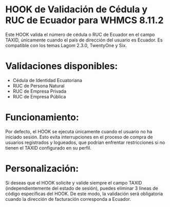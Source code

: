 # HOOK de Validación de Cédula y RUC de Ecuador para WHMCS 8.11.2

Este HOOK valida el número de cédula o RUC de Ecuador en el campo TAXID, únicamente cuando el país de dirección del usuario es Ecuador. Es compatible con los temas Lagom 2.3.0, TwentyOne y Six.

# Validaciones disponibles:
- Cédula de Identidad Ecuatoriana
- RUC de Persona Natural
- RUC de Empresa Privada
- RUC de Empresa Pública

# Funcionamiento:
Por defecto, el HOOK se ejecuta únicamente cuando el usuario no ha iniciado sesión. Esto evita interrupciones en el proceso de compra de usuarios registrados y logueados, que podrían enfrentar restricciones si no tienen el TAXID configurado en su perfil.

# Personalización:
Si deseas que el HOOK solicite y valide siempre el campo TAXID (independientemente del estado de sesión), puedes eliminar 3 líneas de código específicas del HOOK. De este modo, la validación será obligatoria cuando la dirección de facturación corresponda a Ecuador.
